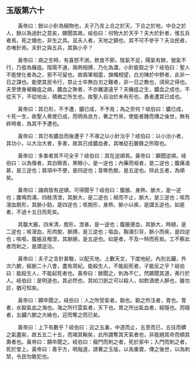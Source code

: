 ## 玉版第六十

<p>&emsp;&emsp;
黃帝曰：餘以小針為細物也，夫子乃言上合之於天，下合之於地，中合之於人，餘以為過針之意矣，願聞其故。岐伯曰：何物大於天乎？夫大於針者，惟五兵者焉，死之備也，非生之具。且夫人者，天地之鎮也，其不可不參乎？夫治民者，亦唯針焉。夫針之與五兵，其孰小乎？
</p>
<p>&emsp;&emsp;
黃帝曰：病之生時，有喜怒不測，飲食不節，陰氣不足，陽氣有餘，營氣不行，乃發為癰疽。陰陽不通，兩熱相搏，乃化為濃，小針能取之乎？岐伯曰：聖人不能使化者為之，邪不可留也。故兩軍相當，旗幟相望，白刃陳於中野者，此非一日之謀也。能使其民令行，禁止士卒無白刃之難者，非一日之教也，須臾之得也。夫至使身被癰疽之病，膿血之聚者，不亦離道遠乎？夫癰疽之生，膿血之成也，不從天下，不從地出，積微之所生也，故聖人自治於未有形也，愚者遭其已成也。
</p>
<p>&emsp;&emsp;
黃帝曰：其已形，不予遭，膿已成，不予見；為之奈何？岐伯曰：膿已成，十死一生，故聖人弗使已成，而明為良方，著之竹帛，使能者踵而傳之後世，無有終時者，為其不予遭也。
</p>
<p>&emsp;&emsp;
黃帝曰：其已有膿血而後遭乎？不導之以小針治乎？岐伯曰：以小治小者，其功小，以大治大者，多害，故其已成膿血者，其唯砭石鈹鋒之所取也。
</p>
<p>&emsp;&emsp;
黃帝曰：多害者其不可全乎？岐伯曰：其在逆順焉。黃帝曰：願聞逆順。岐伯曰：以為傷者，其白眼青，黑眼小，是一逆也；內藥而嘔者，是二逆也；腹痛渴甚，是三逆也；肩項中不便，是四逆也；音嘶色脫，是五逆也。除此五者，為順矣。
</p>
<p>&emsp;&emsp;
黃帝曰：諸病皆有逆順，可得聞乎？岐伯曰：腹脹、身熱、脈大，是一逆也；腹鳴而滿，四肢清泄，其脈大，是二逆也；衄而不止，脈大，是三逆也；咳而溲血脫形，其脈小勁，是四逆也；咳脫形，身熱，脈小以疾，是謂五逆也。如是者，不過十五日而死矣。
</p>
<p>&emsp;&emsp;
其腹大脹，四末清，脫形，泄甚，是一逆也；腹脹便血，其脈大，時絕，是二逆也；咳溲血，形肉脫，脈搏，是三逆也；嘔血，胸滿引背，脈小而疾，是四逆也；咳嘔，腹脹且飧泄，其脈絕，是五逆也。如是者，不及一時而死矣。工不察此者而刺之，是謂逆治。
</p>
<p>&emsp;&emsp;
黃帝曰：夫子之言針甚駿，以配天地，上數天文，下度地紀，內別五臟，外次六腑，經脈二十八會，盡有周紀。能殺生人，不能起死者，子能反之乎？岐伯曰：能殺生人，不能起死者也。黃帝曰：餘聞之，則為不仁，然願聞其道，弗行於人。岐伯曰：是明道也，其必然也，其如刀劍之可以殺人，如飲酒使人醉也，雖勿診，猶可知矣。
</p>
<p>&emsp;&emsp;
黃帝曰：願卒聞之。岐伯曰：人之所受氣者，穀也。穀之所注者，胃也。胃者，水穀氣血之海也。海之所行雲氣者，天下也。胃之所出氣血者，經隧也。而隧者，五臟六腑之大絡也，迎而奪之而已矣。
</p>
<p>&emsp;&emsp;
黃帝曰：上下有數乎？岐伯曰：迎之五裏，中道而止，五至而已，五往而髒之氣盡矣，故五五二十五，而竭其輸矣，此所謂奪其天氣者也，非能絕其命而傾其壽者也。黃帝曰：願卒聞之。岐伯曰：窺門而刺之者，死於家中；入門而刺之者，死於堂上。黃帝曰：善乎方，明哉道，請著之玉版，以為重寶，傳之後世，以為刺禁，令民勿敢犯也。
</p>